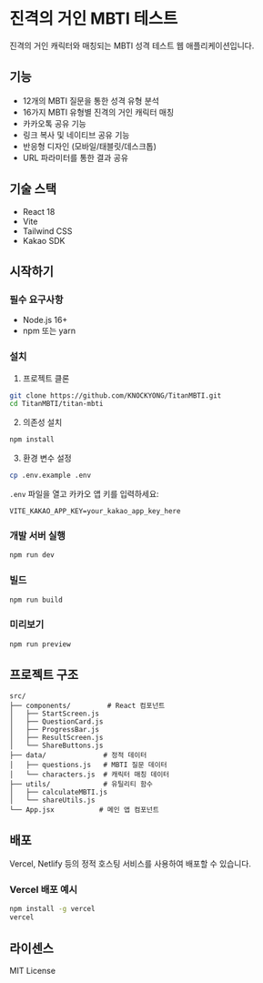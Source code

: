 # 진격의 거인 MBTI 테스트

진격의 거인 캐릭터와 매칭되는 MBTI 성격 테스트 웹 애플리케이션입니다.

## 기능

- 12개의 MBTI 질문을 통한 성격 유형 분석
- 16가지 MBTI 유형별 진격의 거인 캐릭터 매칭
- 카카오톡 공유 기능
- 링크 복사 및 네이티브 공유 기능
- 반응형 디자인 (모바일/태블릿/데스크톱)
- URL 파라미터를 통한 결과 공유

## 기술 스택

- React 18
- Vite
- Tailwind CSS
- Kakao SDK

## 시작하기

### 필수 요구사항

- Node.js 16+ 
- npm 또는 yarn

### 설치

1. 프로젝트 클론
```bash
git clone https://github.com/KNOCKYONG/TitanMBTI.git
cd TitanMBTI/titan-mbti
```

2. 의존성 설치
```bash
npm install
```

3. 환경 변수 설정
```bash
cp .env.example .env
```

`.env` 파일을 열고 카카오 앱 키를 입력하세요:
```
VITE_KAKAO_APP_KEY=your_kakao_app_key_here
```

### 개발 서버 실행

```bash
npm run dev
```

### 빌드

```bash
npm run build
```

### 미리보기

```bash
npm run preview
```

## 프로젝트 구조

```
src/
├── components/         # React 컴포넌트
│   ├── StartScreen.js
│   ├── QuestionCard.js
│   ├── ProgressBar.js
│   ├── ResultScreen.js
│   └── ShareButtons.js
├── data/              # 정적 데이터
│   ├── questions.js   # MBTI 질문 데이터
│   └── characters.js  # 캐릭터 매칭 데이터
├── utils/             # 유틸리티 함수
│   ├── calculateMBTI.js
│   └── shareUtils.js
└── App.jsx           # 메인 앱 컴포넌트
```

## 배포

Vercel, Netlify 등의 정적 호스팅 서비스를 사용하여 배포할 수 있습니다.

### Vercel 배포 예시

```bash
npm install -g vercel
vercel
```

## 라이센스

MIT License